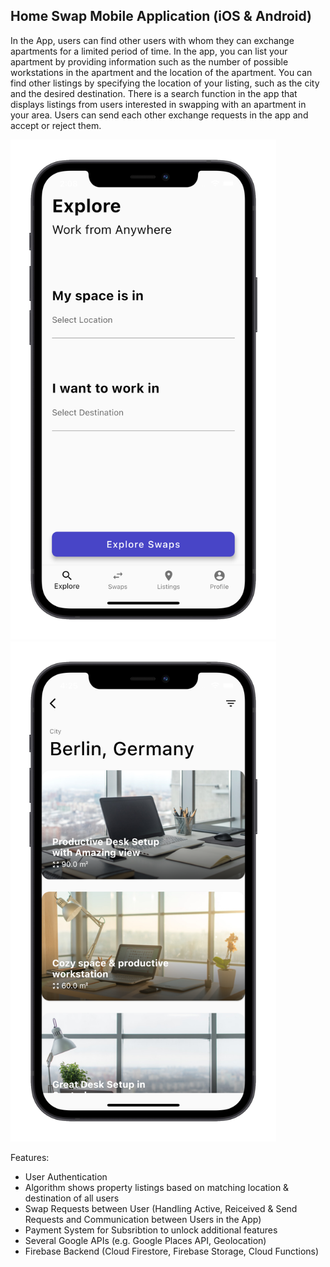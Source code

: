 ## Home Swap Mobile Application (iOS & Android)

In the App, users can find other users with whom they can exchange apartments for a limited period of time. In the app, you can list your apartment by providing information such as the number of possible workstations in the apartment and the location of the apartment. You can find other listings by specifying the location of your listing, such as the city and the desired destination. There is a search function in the app that displays listings from users interested in swapping with an apartment in your area. Users can send each other exchange requests in the app and accept or reject them.

<img src="assets/images/simulator_explore.png" width="425" height="800"/> <img src="assets/images/simulator_listings.png" width="425" height="800"/> 

Features:

- User Authentication
- Algorithm shows property listings based on matching location & destination of all users 
- Swap Requests between User (Handling Active, Reiceived & Send Requests and Communication between Users in the App)
- Payment System for Subsribtion to unlock additional features
- Several Google APIs (e.g. Google Places API, Geolocation)
- Firebase Backend (Cloud Firestore, Firebase Storage, Cloud Functions)

